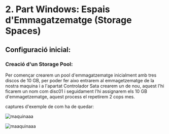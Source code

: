 # 2. Part Windows: Espais d'Emmagatzematge (Storage Spaces)

## Configuració inicial: 

### Creació d'un Storage Pool: 

Per començar crearem un pool d'emmagatzematge inicialment amb tres discos de 10 GB, per poder fer aixo entrarem al emmagetzematge de la nostra maquina i a l'apartat Controlador Sata crearem un de nou, aquest l'hi ficarem un nom com disc01 i seguidament l'hi assignarem els 10 GB d'emmagetzematge, aquest process el repetirem 2 cops mes.

captures d'exemple de com ha de quedar:

![maquinaaa](img/maquina2.png)

![maaquinaaa](img/unnamed.png)



